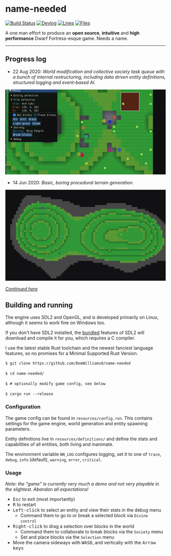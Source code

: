 # name-needed

[![Build Status](https://travis-ci.org/DomWilliams0/name-needed.svg?branch=develop)](https://travis-ci.org/DomWilliams0/name-needed)
[![Devlog](https://img.shields.io/badge/devlog-domwillia.ms-orange)](https://domwillia.ms)
[![Lines](https://tokei.rs/b1/github/DomWilliams0/name-needed)](https://github.com/XAMPPRocky/tokei)
[![Files](https://tokei.rs/b1/github/DomWilliams0/name-needed?category=files)](https://github.com/XAMPPRocky/tokei)

A one man effort to produce an **open source**, **intuitive** and **high performance**  Dwarf Fortress-esque game. Needs a name.

* * *

## Progress log
* 22 Aug 2020: <em>World modification and collective society task queue with a bunch of internal restructuring, including data driven entity definitions, structured logging and event-based AI.</em>
<p style="margin: auto">
    <img src=".screenshots/world-modification.gif"/>
</p>

* 14 Jun 2020: <em>Basic, boring procedural terrain generation.</em>
<p style="margin: auto">
    <img src=".screenshots/procgen-basic.png"/>
</p>

*[Continued here](PROGRESS.md)*

## Building and running

The engine uses SDL2 and OpenGL, and is developed primarily on Linux, although it seems to work fine on Windows too.

If you don't have SDL2 installed, the [bundled](https://github.com/Rust-SDL2/rust-sdl2/blob/ed465322d137e207b03403a6f452d176ef9efda0/README.md#bundled-feature) features of SDL2 will download and compile it for you, which requires a C compiler.

I use the latest stable Rust toolchain and the newest fanciest language features, so no promises for a Minimal Supported Rust Version.


```
$ git clone https://github.com/DomWilliams0/name-needed

$ cd name-needed/

$ # optionally modify game config, see below

$ cargo run --release
```

### Configuration

The game config can be found in `resources/config.ron`. This contains settings for the game engine, world generation and entity spawning parameters.

Entity definitions live in `resources/definitions/` and define the stats and capabilities of all entities, both living and inanimate.

The environment variable `NN_LOG` configures logging, set it to one of `trace`, `debug`, `info` (default), `warning`, `error`, `critical`.


### Usage

*Note: the "game" is currently very much a demo and not very playable in the slightest. Abandon all expectations!*

* <kbd>Esc</kbd> to exit (most importantly)
* <kbd>R</kbd> to restart
* <kbd>Left-click</kbd> to select an entity and view their stats in the debug menu
	* Command them to go to or break a selected block via `Divine control`
* <kbd>Right-click</kbd> to drag a selection over blocks in the world
	* Command them to collaborate to break blocks via the `Society` menu
	* Set and place blocks via the `Selection` menu
* Move the camera sideways with <kbd>WASD</kbd>, and vertically with the <kbd>Arrow keys</kbd>

